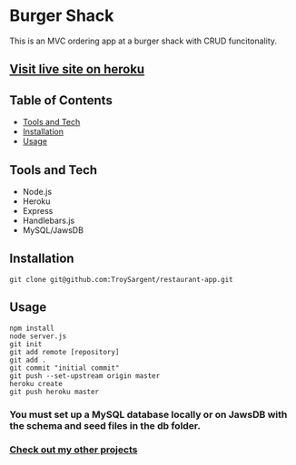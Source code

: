 # Burger Shack 
  This is an MVC ordering app at a burger shack with CRUD funcitonality.
  ## [Visit live site on heroku](https://troysburgershack.herokuapp.com/)
  ## Table of Contents
  - [Tools and Tech](#Tools)
  - [Installation](#Installation)
  - [Usage](#Usage)
  
  ## Tools and Tech
  * Node.js
  * Heroku
  * Express
  * Handlebars.js
  * MySQL/JawsDB

  ## Installation
  ```git clone git@github.com:TroySargent/restaurant-app.git```
  ## Usage
  ```
  npm install
  node server.js
  git init
  git add remote [repository]
  git add .
  git commit "initial commit"
  git push --set-upstream origin master
  heroku create
  git push heroku master
  ```
  ### You must set up a MySQL database locally or on JawsDB with the schema and seed files in the db folder.
  ### [Check out my other projects](https://github.com/TroySargent)
